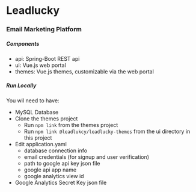 # Leadlucky
### Email Marketing Platform

##### Components

- api: Spring-Boot REST api
- ui: Vue.js web portal
- themes: Vue.js themes, customizable via the web portal

##### Run Locally

You wil need to have: 

- MySQL Database
- Clone the themes project
    - Run `npm link` from the themes project
    - Run `npm link @leadlukcy/leadlucky-themes` from the ui directory in this project
- Edit application.yaml
    - database connection info
    - email credentials (for signup and user verification)
    - path to google api key json file
    - google api app name
    - google analytics view id
- Google Analytics Secret Key json file


